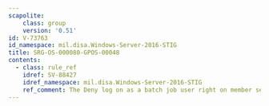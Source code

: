 ```yaml
---
scapolite:
    class: group
    version: '0.51'
id: V-73763
id_namespace: mil.disa.Windows-Server-2016-STIG
title: SRG-OS-000080-GPOS-00048
contents:
  - class: rule_ref
    idref: SV-88427
    idref_namespace: mil.disa.Windows-Server-2016-STIG
    ref_comment: The Deny log on as a batch job user right on member servers ...
---
```


